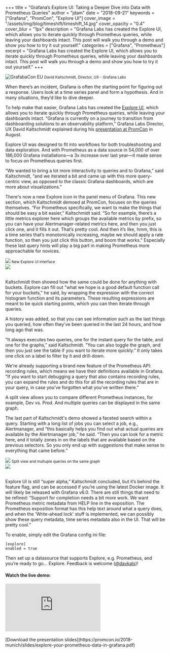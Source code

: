 +++
title = "Grafana’s Explore UI: Taking a Deeper Dive into Data with Prometheus Queries"
author = "jdam"
date = "2018-09-21"
keywords = ["Grafana", "PromCon", "Explore UI"]
cover_image = "/assets/img/blog/timeshift/timeshift_14.jpg"
cover_opacity = "0.4"
cover_blur = "1px"
description = "Grafana Labs has created the Explore UI, which allows you to iterate quickly through Prometheus queries, while leaving your dashboards intact. This post will walk you through a demo and show you how to try it out yourself."
categories = ["Grafana", "Prometheus"]
excerpt = "Grafana Labs has created the Explore UI, which allows you to iterate quickly through Prometheus queries, while leaving your dashboards intact. This post will walk you through a demo and show you how to try it out yourself."
+++

![GrafabaCon EU](/assets/img/blog/david_explore_promcon.jpg)
<small>David Kaltschmidt, Director, UX - Grafana Labs</small>

When there’s an incident, Grafana is often the starting point for figuring out a response. Users look at a time series panel and form a hypothesis. And in many situations, they’d like to dive deeper.

To help make that easier, Grafana Labs has created the [Explore UI](https://github.com/grafana/grafana/projects/8), which allows you to iterate quickly through Prometheus queries, while leaving your dashboards intact. “Grafana is currently on a journey to transition from dashboarding solutions to an observability platform,” Grafana Labs Director, UX David Kaltschmidt explained during his [presentation at PromCon](https://www.youtube.com/watch?v=YDkCgQ802aY&feature=youtu.be&t=1798) in August.

Explore UI was designed to fit into workflows for both troubleshooting and data exploration. And with Prometheus as a data source in 54,000 of over 186,000 Grafana installations—a 3x increase over last year—it made sense to focus on Prometheus queries first.

“We wanted to bring a lot more interactivity to queries and to Grafana,” said Kaltschmidt, “and we iterated a bit and came up with this more query-centric view, as opposed to the classic Grafana dashboards, which are more about visualizations.”

There's now a new Explore icon in the panel menu of Grafana. This new section, which Kaltschmidt demoed at PromCon, focuses on the queries themselves. “For Prometheus specifically, we want to make the things that should be easy a bit easier,” Kaltschmidt said. “So for example, there’s a little metrics explorer here which groups the available metrics by prefix, so you can have your Alertmanager-related metrics here, and then you just click one, and it fills it out. That’s pretty cool. And then it’s like, hmm, this is a time series that’s monotonically increasing, maybe we should apply a rate function, so then you just click this button, and boom that works." Especially these last query hints will play a big part in making Prometheus more approachable for novices.

<div class="row row--no-gutters">
	<div class="col col--md-6">
		<img src="/assets/img/blog/explore_ui-2.jpg" />
		<small>New Explore UI interface</small>
	</div>
	<div class="col col--md-6">
		<img src="/assets/img/blog/explore_ui-1.jpg" />
	</div>
</div>
<br />

Kaltschmidt then showed how the same could be done for anything with buckets. Explore can fill out "what we hope is a good default function call for your buckets," he said, by wrapping the expression with the correct histogram function and its parameters. These resulting expressions are meant to be quick starting points, which you can then iterate through queries.

A history was added, so that you can see information such as the last things you queried, how often they've been queried in the last 24 hours, and how long ago that was.

“It always executes two queries, one for the instant query for the table, and one for the graphs,” said Kaltschmidt. "You can also toggle the graph, and then you just see the table if you want to iterate more quickly.” It only takes one click on a label to filter by it and drill-down.

We're already supporting a brand new feature of the Prometheus API: recording rules, which means we have their definitions available in Grafana. "If you want to start debugging a query that also contains recording rules, you can expand the rules and do this for all the recording rules that are in your query, in case you’ve forgotten what you’ve written there.”

A split view allows you to compare different Prometheus instances, for example, Dev vs. Prod. And multiple queries can be displayed in the same graph.

The last part of Kaltschmidt's demo showed a faceted search within a query. Starting with a long list of jobs you can select a job, e.g., Alertmanager, and “this basically helps you find out what actual queries are available by the Alertmanager job,” he said. “Then you can look for a metric here, and it totally zones in on the labels that are available based on the previous selectors. So you only end up with suggestions that make sense to everything that came before.”

<div class="row row--no-gutters">
	<div class="col col--md-6">
		<img src="/assets/img/blog/explore_ui-3.jpg" />
		<small>Split view and multuple queries on the same graph</small>
	</div>
	<div class="col col--md-6">
		<img src="/assets/img/blog/explore_ui-4.jpg" />
	</div>
</div>
<br />

Explore UI is still “super alpha,” Kaltschmidt concluded, but it’s behind the feature flag, and can be accessed if you’re using the latest Docker image. It will likely be released with Grafana v6.0. There are still things that need to be refined: “Support for completion needs a bit more work. We want Prometheus metric metadata from HELP line in the exposition. The Prometheus exposition format has this help text around what a query does, and when the 'Write-ahead lock' stuff is implemented, we can possibly show these query metadata, time series metadata also in the UI. That will be pretty cool.”

To enable, simply edit the Grafana config ini file:
```
[explore]
enabled = true
```

Then set up a datasource that supports Explore, e.g. Prometheus, and you’re ready to go… Explore. Feedback is welcome ([@davkals](https://twitter.com/davkals))!

#### Watch the live demo:

<div class="video-wrapper">
	<iframe src="https://www.youtube.com/embed/YDkCgQ802aY?start=1798" frameborder="0" allow="autoplay; encrypted-media" allowfullscreen></iframe>
</div>
<br />
[Download the presentation slides](https://promcon.io/2018-munich/slides/explore-your-prometheus-data-in-grafana.pdf)
